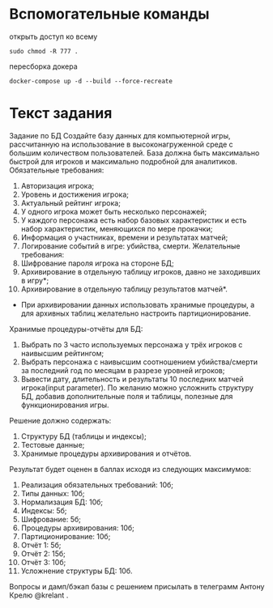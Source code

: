 # Вспомогательные команды
открыть доступ ко всему
```
sudo chmod -R 777 .
```
пересборка докера
```
docker-compose up -d --build --force-recreate
```


# Текст задания

Задание по БД
Создайте базу данных для компьютерной игры, рассчитанную на использование в высоконагруженной среде с большим количеством пользователей. База должна быть максимально быстрой для игроков и максимально подробной для аналитиков.
Обязательные требования:
1. Авторизация игрока;
1. Уровень и достижения игрока;
1. Актуальный рейтинг игрока;
1. У одного игрока может быть несколько персонажей;
1. У каждого персонажа есть набор базовых характеристик и есть набор характеристик, меняющихся по мере прокачки;
1. Информация о участниках, времени и результатах матчей;
1. Логирование событий в игре: убийства, смерти.
Желательные требования:
1. Шифрование пароля игрока на стороне БД;
1. Архивирование в отдельную таблицу игроков, давно не заходивших в игру*;
1. Архивирование в отдельную таблицу результатов матчей*.
* При архивировании данных использовать хранимые процедуры, а для архивных таблиц желательно настроить партиционирование.

Хранимые процедуры-отчёты для БД:
1. Выбрать по 3 часто используемых персонажа у трёх игроков с наивысшим рейтингом;
1. Выбрать персонажа с наивысшим соотношением убийства/смерти за последний год по месяцам в разрезе уровней игроков;
1. Вывести дату, длительность и результаты 10 последних матчей игрока(input parameter).
По желанию можно усложнить структуру БД, добавив дополнительные поля и таблицы, полезные для функционирования игры.

Решение должно содержать:
1. Структуру БД (таблицы и индексы);
1. Тестовые данные;
1. Хранимые процедуры архивирования и отчётов.

Результат будет оценен в баллах исходя из следующих максимумов:
1. Реализация обязательных требований: 10б;
1. Типы данных: 10б;
1. Нормализация БД: 10б;
1. Индексы: 5б;
1. Шифрование: 5б;
1. Процедуры архивирования: 10б;
1. Партиционирование: 10б;
1. Отчёт 1: 5б;
1. Отчёт 2: 15б;
1. Отчёт 3: 10б;
1. Усложнение структуры БД: 10б.

Вопросы и дамп/бэкап базы с решением присылать в телеграмм Антону Крелю @krelant .
